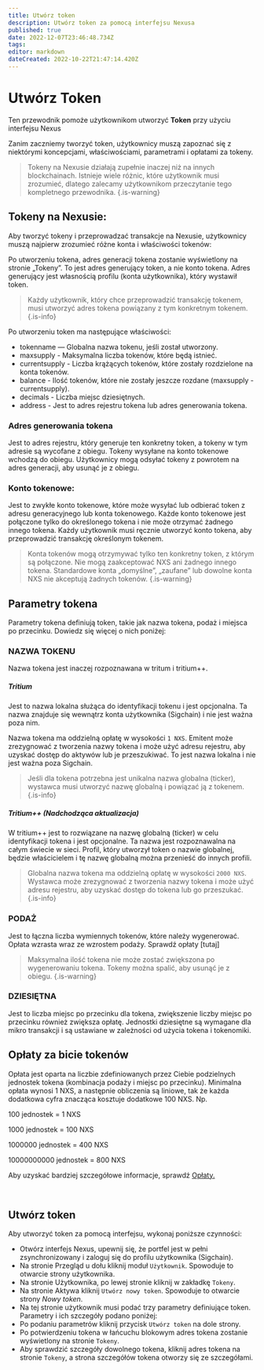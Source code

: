 ```yaml
---
title: Utwórz token
description: Utwórz token za pomocą interfejsu Nexusa
published: true
date: 2022-12-07T23:46:48.734Z
tags: 
editor: markdown
dateCreated: 2022-10-22T21:47:14.420Z
---
```


# Utwórz Token

Ten przewodnik pomoże użytkownikom utworzyć **Token** przy użyciu interfejsu Nexus

Zanim zaczniemy tworzyć token, użytkownicy muszą zapoznać się z niektórymi koncepcjami, właściwościami, parametrami i opłatami za tokeny.

> Tokeny na Nexusie działają zupełnie inaczej niż na innych blockchainach. Istnieje wiele różnic, które użytkownik musi zrozumieć, dlatego zalecamy użytkownikom przeczytanie tego kompletnego przewodnika.
{.is-warning}


## Tokeny na Nexusie:

Aby tworzyć tokeny i przeprowadzać transakcje na Nexusie, użytkownicy muszą najpierw zrozumieć różne konta i właściwości tokenów:

Po utworzeniu tokena, adres generacji tokena zostanie wyświetlony na stronie „Tokeny”. To jest adres generujący token, a nie konto tokena. Adres generujący jest własnością profilu (konta użytkownika), który wystawił token.

> Każdy użytkownik, który chce przeprowadzić transakcję tokenem, musi utworzyć adres tokena powiązany z tym konkretnym tokenem.
{.is-info}

Po utworzeniu token ma następujące właściwości:
- tokenname — Globalna nazwa tokenu, jeśli został utworzony.
- maxsupply - Maksymalna liczba tokenów, które będą istnieć.
- currentsupply - Liczba krążących tokenów, które zostały rozdzielone na konta tokenów.
- balance - Ilość tokenów, które nie zostały jeszcze rozdane (maxsupply - currentsupply).
- decimals - Liczba miejsc dziesiętnych.
- address - Jest to adres rejestru tokena lub adres generowania tokena.

### Adres generowania tokena

Jest to adres rejestru, który generuje ten konkretny token, a tokeny w tym adresie są wycofane z obiegu. Tokeny wysyłane na konto tokenowe wchodzą do obiegu. Użytkownicy mogą odsyłać tokeny z powrotem na adres generacji, aby usunąć je z obiegu.

### Konto tokenowe:

Jest to zwykłe konto tokenowe, które może wysyłać lub odbierać token z adresu generacyjnego lub konta tokenowego. Każde konto tokenowe jest połączone tylko do określonego tokena i nie może otrzymać żadnego innego tokena. Każdy użytkownik musi ręcznie utworzyć konto tokena, aby przeprowadzić transakcję określonym tokenem.


> Konta tokenów mogą otrzymywać tylko ten konkretny token, z którym są połączone. Nie mogą zaakceptować NXS ani żadnego innego tokena. Standardowe konta „domyślne”, „zaufane” lub dowolne konta NXS nie akceptują żadnych tokenów.
{.is-warning}


## Parametry tokena

Parametry tokena definiują token, takie jak nazwa tokena, podaż i miejsca po przecinku. Dowiedz się więcej o nich poniżej:

### NAZWA TOKENU

Nazwa tokena jest inaczej rozpoznawana w tritum i tritium++.

##### Tritium

Jest to nazwa lokalna służąca do identyfikacji tokenu i jest opcjonalna. Ta nazwa znajduje się wewnątrz konta użytkownika (Sigchain) i nie jest ważna poza nim.

Nazwa tokena ma oddzielną opłatę w wysokości `1 NXS`. Emitent może zrezygnować z tworzenia nazwy tokena i może użyć adresu rejestru, aby uzyskać dostęp do aktywów lub je przeszukiwać. To jest nazwa lokalna i nie jest ważna poza Sigchain.

> Jeśli dla tokena potrzebna jest unikalna nazwa globalna (ticker), wystawca musi utworzyć nazwę globalną i powiązać ją z tokenem.
{.is-info}


##### Tritium++ (Nadchodząca aktualizacja)

W tritium++ jest to rozwiązane na nazwę globalną (ticker) w celu identyfikacji tokena i jest opcjonalne. Ta nazwa jest rozpoznawalna na całym świecie w sieci. Profil, który utworzył token o nazwie globalnej, będzie właścicielem i tę nazwę globalną można przenieść do innych profili.

> Globalna nazwa tokena ma oddzielną opłatę w wysokości `2000 NXS`. Wystawca może zrezygnować z tworzenia nazwy tokena i może użyć adresu rejestru, aby uzyskać dostęp do tokena lub go przeszukać.
{.is-info}

### PODAŻ

Jest to łączna liczba wymiennych tokenów, które należy wygenerować. Opłata wzrasta wraz ze wzrostem podaży. Sprawdź opłaty [tutaj]

> Maksymalna ilość tokena nie może zostać zwiększona po wygenerowaniu tokena. Tokeny można spalić, aby usunąć je z obiegu.
{.is-warning}

### DZIESIĘTNA

Jest to liczba miejsc po przecinku dla tokena, zwiększenie liczby miejsc po przecinku również zwiększa opłatę. Jednostki dziesiętne są wymagane dla mikro transakcji i są ustawiane w zależności od użycia tokena i tokenomiki.


## Opłaty za bicie tokenów

Opłata jest oparta na liczbie zdefiniowanych przez Ciebie podzielnych jednostek tokena (kombinacja podaży i miejsc po przecinku). Minimalna opłata wynosi 1 NXS, a następnie obliczenia są liniowe, tak że każda dodatkowa cyfra znacząca kosztuje dodatkowe 100 NXS. Np.

100 jednostek = 1 NXS

1000 jednostek = 100 NXS

1000000 jednostek = 400 NXS

10000000000 jednostek = 800 NXS

Aby uzyskać bardziej szczegółowe informacje, sprawdź [Opłaty.](/pl/economics/fees)

&nbsp;

## Utwórz token

Aby utworzyć token za pomocą interfejsu, wykonaj poniższe czynności:

* Otwórz interfejs Nexus, upewnij się, że portfel jest w pełni zsynchronizowany i zaloguj się do profilu użytkownika (Sigchain).
* Na stronie Przegląd u dołu kliknij moduł `Użytkownik`. Spowoduje to otwarcie strony użytkownika.
* Na stronie Użytkownika, po lewej stronie kliknij w zakładkę `Tokeny`.
* Na stronie Aktywa kliknij `Utwórz nowy token`. Spowoduje to otwarcie strony *Nowy token*.
* Na tej stronie użytkownik musi podać trzy parametry definiujące token. Parametry i ich szczegóły podano poniżej:
* Po podaniu parametrów kliknij przycisk `Utwórz token` na dole strony.
* Po potwierdzeniu tokena w łańcuchu blokowym adres tokena zostanie wyświetlony na stronie `Tokeny`.
* Aby sprawdzić szczegóły dowolnego tokena, kliknij adres tokena na stronie `Tokeny`, a strona szczegółów tokena otworzy się ze szczegółami.